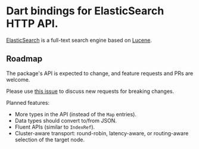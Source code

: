 # Dart bindings for ElasticSearch HTTP API.

[ElasticSearch](https://www.elastic.co/) is a full-text search engine based
on [Lucene](https://lucene.apache.org/).

## Roadmap

The package's API is expected to change, and feature requests and PRs are welcome.

Please use [this issue](https://github.com/isoos/elastic_client/issues/29) to discuss
new requests for breaking changes.

Planned features:
- More types in the API (instead of the `Map` entries).
- Data types should convert to/from JSON.
- Fluent APIs (similar to `IndexRef`).
- Cluster-aware transport: round-robin, latency-aware, or routing-aware selection of the target node.
